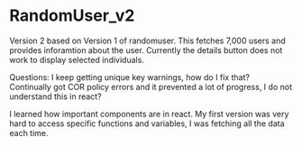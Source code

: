 # RandomUser_v2

Version 2 based on Version 1 of randomuser. This fetches 7,000 users and provides inforamtion about the user. Currently the details button does not work to display selected individuals.

Questions: 
I keep getting unique key warnings, how do I fix that? 
Continually got COR policy errors and it prevented a lot of progress, I do not understand this in react?

I learned how important components are in react. My first version was very hard to access specific functions and variables, I was fetching all the data each time.
          
